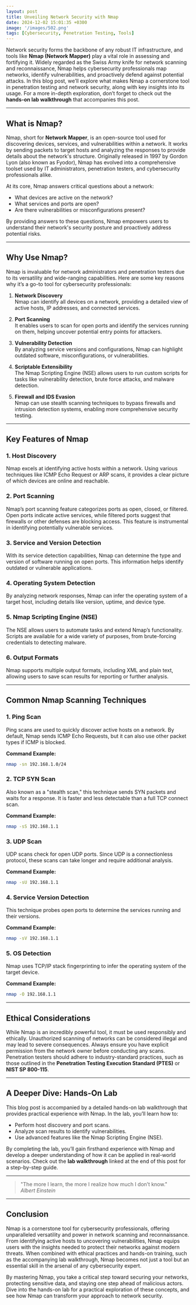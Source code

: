 ```yaml
---
layout: post
title: Unveiling Network Security with Nmap
date: 2024-12-02 15:01:35 +0300
image: '/images/502.png'
tags: [Cybersecurity, Penetration Testing, Tools]
---
```


Network security forms the backbone of any robust IT infrastructure, and tools like **Nmap (Network Mapper)** play a vital role in assessing and fortifying it. Widely regarded as the Swiss Army knife for network scanning and reconnaissance, Nmap helps cybersecurity professionals map networks, identify vulnerabilities, and proactively defend against potential attacks. In this blog post, we’ll explore what makes Nmap a cornerstone tool in penetration testing and network security, along with key insights into its usage. For a more in-depth exploration, don’t forget to check out the **hands-on lab walkthrough** that accompanies this post.

---

## What is Nmap?

Nmap, short for **Network Mapper**, is an open-source tool used for discovering devices, services, and vulnerabilities within a network. It works by sending packets to target hosts and analyzing the responses to provide details about the network's structure. Originally released in 1997 by Gordon Lyon (also known as Fyodor), Nmap has evolved into a comprehensive toolset used by IT administrators, penetration testers, and cybersecurity professionals alike.

At its core, Nmap answers critical questions about a network:
- What devices are active on the network?  
- What services and ports are open?  
- Are there vulnerabilities or misconfigurations present?  

By providing answers to these questions, Nmap empowers users to understand their network's security posture and proactively address potential risks.

---

## Why Use Nmap?

Nmap is invaluable for network administrators and penetration testers due to its versatility and wide-ranging capabilities. Here are some key reasons why it’s a go-to tool for cybersecurity professionals:

1. **Network Discovery**  
   Nmap can identify all devices on a network, providing a detailed view of active hosts, IP addresses, and connected services.

2. **Port Scanning**  
   It enables users to scan for open ports and identify the services running on them, helping uncover potential entry points for attackers.

3. **Vulnerability Detection**  
   By analyzing service versions and configurations, Nmap can highlight outdated software, misconfigurations, or vulnerabilities.

4. **Scriptable Extensibility**  
   The Nmap Scripting Engine (NSE) allows users to run custom scripts for tasks like vulnerability detection, brute force attacks, and malware detection.

5. **Firewall and IDS Evasion**  
   Nmap can use stealth scanning techniques to bypass firewalls and intrusion detection systems, enabling more comprehensive security testing.

---

## Key Features of Nmap

### 1. **Host Discovery**
Nmap excels at identifying active hosts within a network. Using various techniques like ICMP Echo Request or ARP scans, it provides a clear picture of which devices are online and reachable.

### 2. **Port Scanning**
Nmap’s port scanning feature categorizes ports as open, closed, or filtered. Open ports indicate active services, while filtered ports suggest that firewalls or other defenses are blocking access. This feature is instrumental in identifying potentially vulnerable services.

### 3. **Service and Version Detection**
With its service detection capabilities, Nmap can determine the type and version of software running on open ports. This information helps identify outdated or vulnerable applications.

### 4. **Operating System Detection**
By analyzing network responses, Nmap can infer the operating system of a target host, including details like version, uptime, and device type.

### 5. **Nmap Scripting Engine (NSE)**
The NSE allows users to automate tasks and extend Nmap’s functionality. Scripts are available for a wide variety of purposes, from brute-forcing credentials to detecting malware.

### 6. **Output Formats**
Nmap supports multiple output formats, including XML and plain text, allowing users to save scan results for reporting or further analysis.

---

## Common Nmap Scanning Techniques

### 1. **Ping Scan**
Ping scans are used to quickly discover active hosts on a network. By default, Nmap sends ICMP Echo Requests, but it can also use other packet types if ICMP is blocked.

**Command Example:**  
```bash
nmap -sn 192.168.1.0/24
```

### 2. **TCP SYN Scan**
Also known as a "stealth scan," this technique sends SYN packets and waits for a response. It is faster and less detectable than a full TCP connect scan.

**Command Example:**  
```bash
nmap -sS 192.168.1.1
```

### 3. **UDP Scan**
UDP scans check for open UDP ports. Since UDP is a connectionless protocol, these scans can take longer and require additional analysis.

**Command Example:**  
```bash
nmap -sU 192.168.1.1
```

### 4. **Service Version Detection**
This technique probes open ports to determine the services running and their versions.

**Command Example:**  
```bash
nmap -sV 192.168.1.1
```

### 5. **OS Detection**
Nmap uses TCP/IP stack fingerprinting to infer the operating system of the target device.

**Command Example:**  
```bash
nmap -O 192.168.1.1
```

---

## Ethical Considerations

While Nmap is an incredibly powerful tool, it must be used responsibly and ethically. Unauthorized scanning of networks can be considered illegal and may lead to severe consequences. Always ensure you have explicit permission from the network owner before conducting any scans. Penetration testers should adhere to industry-standard practices, such as those outlined in the **Penetration Testing Execution Standard (PTES)** or **NIST SP 800-115**.

---

## A Deeper Dive: Hands-On Lab

This blog post is accompanied by a detailed hands-on lab walkthrough that provides practical experience with Nmap. In the lab, you’ll learn how to:
- Perform host discovery and port scans.
- Analyze scan results to identify vulnerabilities.
- Use advanced features like the Nmap Scripting Engine (NSE).

By completing the lab, you’ll gain firsthand experience with Nmap and develop a deeper understanding of how it can be applied in real-world scenarios. Check out the **lab walkthrough** linked at the end of this post for a step-by-step guide.

---

> "The more I learn, the more I realize how much I don’t know."  
> <cite>Albert Einstein</cite>

---

## Conclusion

Nmap is a cornerstone tool for cybersecurity professionals, offering unparalleled versatility and power in network scanning and reconnaissance. From identifying active hosts to uncovering vulnerabilities, Nmap equips users with the insights needed to protect their networks against modern threats. When combined with ethical practices and hands-on training, such as the accompanying lab walkthrough, Nmap becomes not just a tool but an essential skill in the arsenal of any cybersecurity expert.

By mastering Nmap, you take a critical step toward securing your networks, protecting sensitive data, and staying one step ahead of malicious actors. Dive into the hands-on lab for a practical exploration of these concepts, and see how Nmap can transform your approach to network security.
